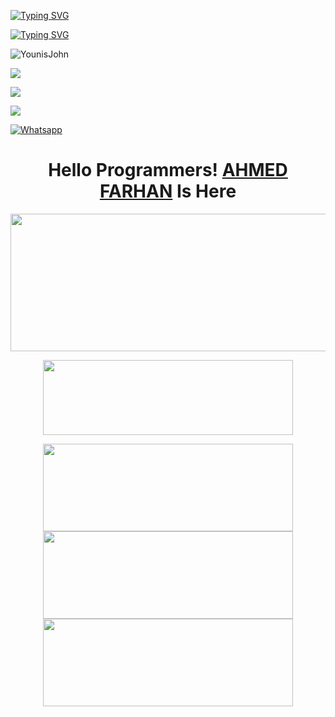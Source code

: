 [![Typing SVG](https://readme-typing-svg.herokuapp.com?color=%23FF0000&lines=WELCOME+TO+MY+GITHUB+IAM+FARHAN+ðŸ©µ)](https://git.io/typing-svg)

[![Typing SVG](https://readme-typing-svg.herokuapp.com?color=%23AF00FF&lines=Student+of+9th,+10th+Class+Ã°Å¸Å’Â»Ã°Å¸Ëœâ„¢)](https://git.io/typing-svg)


![YounisJohn](https://komarev.com/ghpvc/?username=BLAZE-143&color=blue)

<a href="https://github.com/BLAZE-143"><img src="https://img.shields.io/github/followers/BLAZE-143?label=followers&style=social"/></a>

[![](https://img.shields.io/badge/Facebook-blue?logo=Facebook&logoColor=blue&labelColor=white)](https://www.facebook.com/F4RH9NXXX.COM12)

[![](https://img.shields.io/badge/Messenger-red?logo=Messenger&logoColor=red&labelColor=black)](https://m.me/F4RH9NXXX.COM12)

[![Whatsapp](https://img.shields.io/badge/Whatsapp-AHMED.FARHAN-deepgreen?style=flat-square&logo=whatsapp)](https://wa.me/+8801843961233)

</p>
<h1 align="center">
  <b>Hello Programmers!<b> <a href="https://www.facebook.com/F4RH9NXXX.COM12" target="blank">AHMED FARHAN</a> Is Here
</h1>
<p align="center">
  <img width="600" height="220" src="https://github-readme-stats.vercel.app/api?username=BLAZE-143&show_icons=true&theme=chartreuse-dark&locale=id">
</p>
<p align="center">
  <img width="400" height="120" src="https://github-readme-stats.vercel.app/api/top-langs/?username=BLAZE-143&layout=compact&theme=chartreuse-dark">
</p>
<p align="center">
<a href="https://github.com/BLAZE-143/FARHAN-GREEN"><img width="400" height="140" src="https://github-readme-stats.vercel.app/api/pin/?username=BLAZE-143&repo=FARHAN-GREEN&theme=chartreuse-dark"></a>
<a href="https://github.com/BLAZE-143/HTTP-CANARY"><img width="400" height="140" src="https://github-readme-stats.vercel.app/api/pin/?username=BLAZE-143&repo=HTTP-CANARY&theme=chartreuse-dark"></a>
<a href="https://github.com/BLAZE-143/PERSONAL"><img width="400" 
height="140" src="https://github-readme-stats.vercel.app/api/pin/?username=BLAZE-143&repo=RESERVE&theme=chartreuse-dark"></a>
<a
